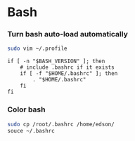 # Bash

### Turn bash auto-load automatically

```bash
sudo vim ~/.profile
```

```
if [ -n "$BASH_VERSION" ]; then
    # include .bashrc if it exists
    if [ -f "$HOME/.bashrc" ]; then
        . "$HOME/.bashrc"
    fi
fi
```

### Color bash

```bash
sudo cp /root/.bashrc /home/edson/
souce ~/.bashrc
```
